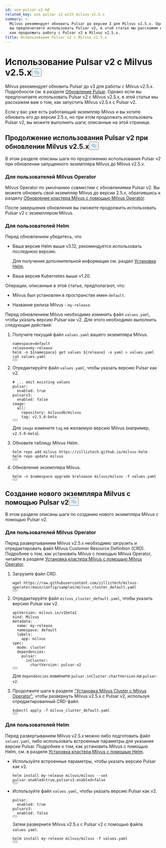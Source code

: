 ```yaml
---
id: use-pulsar-v2.md
related_key: use pulsar v2 with milvus v2.5.x
summary: >-
  Milvus рекомендует обновить Pulsar до версии 3 для Milvus v2.5.x. Однако если
  вы предпочитаете использовать Pulsar v2, в этой статье мы расскажем вам о том,
  как продолжить работу с Pulsar v2 в Milvus v2.5.x.
title: Использование Pulsar v2 с Milvus v2.5.x
---
```

<h1 id="Use-Pulsar-v2-with-Milvus-v25x" class="common-anchor-header">Использование Pulsar v2 с Milvus v2.5.x<button data-href="#Use-Pulsar-v2-with-Milvus-v25x" class="anchor-icon" translate="no">
      <svg translate="no"
        aria-hidden="true"
        focusable="false"
        height="20"
        version="1.1"
        viewBox="0 0 16 16"
        width="16"
      >
        <path
          fill="#0092E4"
          fill-rule="evenodd"
          d="M4 9h1v1H4c-1.5 0-3-1.69-3-3.5S2.55 3 4 3h4c1.45 0 3 1.69 3 3.5 0 1.41-.91 2.72-2 3.25V8.59c.58-.45 1-1.27 1-2.09C10 5.22 8.98 4 8 4H4c-.98 0-2 1.22-2 2.5S3 9 4 9zm9-3h-1v1h1c1 0 2 1.22 2 2.5S13.98 12 13 12H9c-.98 0-2-1.22-2-2.5 0-.83.42-1.64 1-2.09V6.25c-1.09.53-2 1.84-2 3.25C6 11.31 7.55 13 9 13h4c1.45 0 3-1.69 3-3.5S14.5 6 13 6z"
        ></path>
      </svg>
    </button></h1><p>Milvus рекомендует обновить Pulsar до v3 для работы с Milvus v2.5.x. Подробности см. в разделе <a href="/docs/ru/upgrade-pulsar-v3.md">Обновление Pulsar</a>. Однако если вы предпочитаете использовать Pulsar v2 с Milvus v2.5.x, в этой статье мы расскажем вам о том, как запустить Milvus v2.5.x с Pulsar v2.</p>
<p>Если у вас уже есть работающий экземпляр Milvus и вы хотите обновить его до версии 2.5.x, но при этом продолжать использовать Pulsar v2, вы можете выполнить шаги, описанные на этой странице.</p>
<h2 id="Continue-using-Pulsar-v2-while-upgrading-Milvus-v25x" class="common-anchor-header">Продолжение использования Pulsar v2 при обновлении Milvus v2.5.x<button data-href="#Continue-using-Pulsar-v2-while-upgrading-Milvus-v25x" class="anchor-icon" translate="no">
      <svg translate="no"
        aria-hidden="true"
        focusable="false"
        height="20"
        version="1.1"
        viewBox="0 0 16 16"
        width="16"
      >
        <path
          fill="#0092E4"
          fill-rule="evenodd"
          d="M4 9h1v1H4c-1.5 0-3-1.69-3-3.5S2.55 3 4 3h4c1.45 0 3 1.69 3 3.5 0 1.41-.91 2.72-2 3.25V8.59c.58-.45 1-1.27 1-2.09C10 5.22 8.98 4 8 4H4c-.98 0-2 1.22-2 2.5S3 9 4 9zm9-3h-1v1h1c1 0 2 1.22 2 2.5S13.98 12 13 12H9c-.98 0-2-1.22-2-2.5 0-.83.42-1.64 1-2.09V6.25c-1.09.53-2 1.84-2 3.25C6 11.31 7.55 13 9 13h4c1.45 0 3-1.69 3-3.5S14.5 6 13 6z"
        ></path>
      </svg>
    </button></h2><p>В этом разделе описаны шаги по продолжению использования Pulsar v2 при обновлении запущенного экземпляра Milvus до Milvus v2.5.x.</p>
<h3 id="For-Milvus-Operator-users" class="common-anchor-header">Для пользователей Milvus Operator</h3><p>Milvus Operator по умолчанию совместим с обновлениями Pulsar v2. Вы можете обновить свой экземпляр Milvus до версии 2.5.x, обратившись к разделу <a href="/docs/ru/upgrade_milvus_cluster-operator.md">Обновление кластера Milvus с помощью Milvus Operator</a>.</p>
<p>После завершения обновления вы сможете продолжить использовать Pulsar v2 с экземпляром Milvus.</p>
<h3 id="For-Helm-users" class="common-anchor-header">Для пользователей Helm</h3><p>Перед обновлением убедитесь, что</p>
<ul>
<li><p>Ваша версия Helm выше v3.12, рекомендуется использовать последнюю версию.</p>
<p>Для получения дополнительной информации см. раздел <a href="https://helm.sh/docs/intro/install/">Установка Helm</a>.</p></li>
<li><p>Ваша версия Kubernetes выше v1.20.</p></li>
</ul>
<p>Операции, описанные в этой статье, предполагают, что:</p>
<ul>
<li><p>Milvus был установлен в пространстве имен <code translate="no">default</code>.</p></li>
<li><p>Название релиза Milvus - <code translate="no">my-release</code>.</p></li>
</ul>
<p>Перед обновлением Milvus необходимо изменить файл <code translate="no">values.yaml</code>, чтобы указать версию Pulsar как v2. Для этого необходимо выполнить следующие действия:</p>
<ol>
<li><p>Получите текущий файл <code translate="no">values.yaml</code> вашего экземпляра Milvus.</p>
<pre><code translate="no" class="language-bash">namespace=default
release=my-release
helm -n <span class="hljs-variable">${namespace}</span> get values <span class="hljs-variable">${release}</span> -o yaml &gt; values.yaml
<span class="hljs-built_in">cat</span> values.yaml
<button class="copy-code-btn"></button></code></pre></li>
<li><p>Отредактируйте файл <code translate="no">values.yaml</code>, чтобы указать версию Pulsar как v2.</p>
<pre><code translate="no" class="language-yaml"><span class="hljs-comment"># ... omit existing values</span>
<span class="hljs-attr">pulsar:</span>
  <span class="hljs-attr">enabled:</span> <span class="hljs-literal">true</span>
<span class="hljs-attr">pulsarv3:</span>
  <span class="hljs-attr">enabled:</span> <span class="hljs-literal">false</span>
<span class="hljs-attr">image:</span>
  <span class="hljs-attr">all:</span>
    <span class="hljs-attr">repository:</span> <span class="hljs-string">milvusdb/milvus</span>
    <span class="hljs-attr">tag:</span> <span class="hljs-string">v2.5.0-beta</span> 
<button class="copy-code-btn"></button></code></pre>
<p>Для <code translate="no">image</code> измените <code translate="no">tag</code> на желаемую версию Milvus (например, <code translate="no">v2.5.0-beta</code>).</p></li>
<li><p>Обновите таблицу Milvus Helm.</p>
<pre><code translate="no" class="language-bash">helm repo add milvus https://zilliztech.github.io/milvus-helm
helm repo update milvus
<button class="copy-code-btn"></button></code></pre></li>
<li><p>Обновление экземпляра Milvus.</p>
<pre><code translate="no" class="language-bash">helm -n <span class="hljs-variable">$namespace</span> upgrade <span class="hljs-variable">$releaase</span> milvus/milvus -f values.yaml
<button class="copy-code-btn"></button></code></pre></li>
</ol>
<h2 id="Creating-a-new-Milvus-instance-with-Pulsar-v2" class="common-anchor-header">Создание нового экземпляра Milvus с помощью Pulsar v2<button data-href="#Creating-a-new-Milvus-instance-with-Pulsar-v2" class="anchor-icon" translate="no">
      <svg translate="no"
        aria-hidden="true"
        focusable="false"
        height="20"
        version="1.1"
        viewBox="0 0 16 16"
        width="16"
      >
        <path
          fill="#0092E4"
          fill-rule="evenodd"
          d="M4 9h1v1H4c-1.5 0-3-1.69-3-3.5S2.55 3 4 3h4c1.45 0 3 1.69 3 3.5 0 1.41-.91 2.72-2 3.25V8.59c.58-.45 1-1.27 1-2.09C10 5.22 8.98 4 8 4H4c-.98 0-2 1.22-2 2.5S3 9 4 9zm9-3h-1v1h1c1 0 2 1.22 2 2.5S13.98 12 13 12H9c-.98 0-2-1.22-2-2.5 0-.83.42-1.64 1-2.09V6.25c-1.09.53-2 1.84-2 3.25C6 11.31 7.55 13 9 13h4c1.45 0 3-1.69 3-3.5S14.5 6 13 6z"
        ></path>
      </svg>
    </button></h2><p>В этом разделе описаны шаги по созданию нового экземпляра Milvus с помощью Pulsar v2.</p>
<h3 id="For-Milvus-Operator-users" class="common-anchor-header">Для пользователей Milvus Operator</h3><p>Перед развертыванием Milvus v2.5.x необходимо загрузить и отредактировать файл Milvus Customer Resource Definition (CRD). Подробнее о том, как установить Milvus с помощью Milvus Operator, читайте в разделе <a href="/docs/ru/install_cluster-milvusoperator.md">Установка кластера Milvus с помощью Milvus Operator</a>.</p>
<ol>
<li><p>Загрузите файл CRD.</p>
<pre><code translate="no" class="language-bash">wget https://raw.githubusercontent.com/zilliztech/milvus-operator/main/config/samples/milvus_cluster_default.yaml
<button class="copy-code-btn"></button></code></pre></li>
<li><p>Отредактируйте файл <code translate="no">milvus_cluster_default.yaml</code>, чтобы указать версию Pulsar как v2.</p>
<pre><code translate="no" class="language-yaml"><span class="hljs-attr">apiVersion:</span> <span class="hljs-string">milvus.io/v1beta1</span>
<span class="hljs-attr">kind:</span> <span class="hljs-string">Milvus</span>
<span class="hljs-attr">metadata:</span>
  <span class="hljs-attr">name:</span> <span class="hljs-string">my-release</span>
  <span class="hljs-attr">namespace:</span> <span class="hljs-string">default</span>
  <span class="hljs-attr">labels:</span>
    <span class="hljs-attr">app:</span> <span class="hljs-string">milvus</span>
<span class="hljs-attr">spec:</span>
  <span class="hljs-attr">mode:</span> <span class="hljs-string">cluster</span>
  <span class="hljs-attr">dependencies:</span>
    <span class="hljs-attr">pulsar:</span>
      <span class="hljs-attr">inCluster:</span>
        <span class="hljs-attr">chartVersion:</span> <span class="hljs-string">pulsar-v2</span>
<button class="copy-code-btn"></button></code></pre>
<p>Для <code translate="no">dependencies</code> измените <code translate="no">pulsar.inCluster.chartVersion</code> на <code translate="no">pulsar-v2</code>.</p></li>
<li><p>Продолжите шаги в разделе <a href="https://milvus.io/docs/install_cluster-milvusoperator.md#Deploy-Milvus">"Установка Milvus Cluster с Milvus Operator"</a>, чтобы развернуть Milvus v2.5.x с Pulsar v2, используя отредактированный CRD-файл.</p>
<pre><code translate="no" class="language-bash">kubectl apply -f milvus_cluster_default.yaml
<button class="copy-code-btn"></button></code></pre></li>
</ol>
<h3 id="For-Helm-users" class="common-anchor-header">Для пользователей Helm</h3><p>Перед развертыванием Milvus v2.5.x можно либо подготовить файл <code translate="no">values.yaml</code>, либо использовать встроенные параметры для указания версии Pulsar. Подробнее о том, как установить Milvus с помощью Helm, см. в разделе <a href="/docs/ru/install_cluster-helm.md">Установка кластера Milvus с помощью Helm</a>.</p>
<ul>
<li><p>Используйте встроенные параметры, чтобы указать версию Pulsar как v2.</p>
<pre><code translate="no" class="language-bash">helm install my-release milvus/milvus --<span class="hljs-built_in">set</span> pulsar.enabled=<span class="hljs-literal">true</span>,pulsarv3.enabled=<span class="hljs-literal">false</span>
<button class="copy-code-btn"></button></code></pre></li>
<li><p>Используйте файл <code translate="no">values.yaml</code>, чтобы указать версию Pulsar как v2.</p>
<pre><code translate="no" class="language-yaml"><span class="hljs-attr">pulsar:</span>
  <span class="hljs-attr">enabled:</span> <span class="hljs-literal">true</span>
<span class="hljs-attr">pulsarv3:</span>
  <span class="hljs-attr">enabled:</span> <span class="hljs-literal">false</span>
<button class="copy-code-btn"></button></code></pre>
<p>Затем разверните Milvus v2.5.x с Pulsar v2 с помощью файла <code translate="no">values.yaml</code>.</p>
<pre><code translate="no" class="language-bash">helm install my-release milvus/milvus -f values.yaml
<button class="copy-code-btn"></button></code></pre></li>
</ul>
